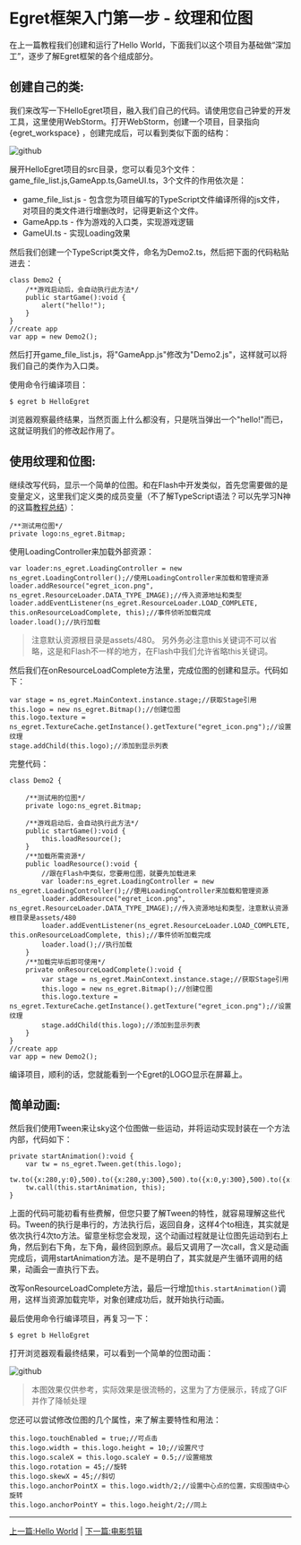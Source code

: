 Egret框架入门第一步 - 纹理和位图
===============

在上一篇教程我们创建和运行了Hello World，下面我们以这个项目为基础做“深加工”，逐步了解Egret框架的各个组成部分。

创建自己的类:
----------------------------

我们来改写一下HelloEgret项目，融入我们自己的代码。请使用您自己钟爱的开发工具，这里使用WebStorm。打开WebStorm，创建一个项目，目录指向{egret_workspace} ，创建完成后，可以看到类似下面的结构：

![github](https://raw.githubusercontent.com/NeoGuo/html5-documents/master/egret/images/workspace.png "WorkSpace")

展开HelloEgret项目的src目录，您可以看见3个文件：game_file_list.js,GameApp.ts,GameUI.ts，3个文件的作用依次是：

* game_file_list.js - 包含您为项目编写的TypeScript文件编译所得的js文件，对项目的类文件进行增删改时，记得更新这个文件。
* GameApp.ts - 作为游戏的入口类，实现游戏逻辑
* GameUI.ts - 实现Loading效果

然后我们创建一个TypeScript类文件，命名为Demo2.ts，然后把下面的代码粘贴进去：

```
class Demo2 {
    /**游戏启动后，会自动执行此方法*/
    public startGame():void {
        alert("hello!");
    }
}
//create app
var app = new Demo2();
```

然后打开game_file_list.js，将"GameApp.js"修改为"Demo2.js"，这样就可以将我们自己的类作为入口类。

使用命令行编译项目：
```
$ egret b HelloEgret
```

浏览器观察最终结果，当然页面上什么都没有，只是咣当弹出一个"hello!"而已，这就证明我们的修改起作用了。

使用纹理和位图:
----------------------------

继续改写代码，显示一个简单的位图。和在Flash中开发类似，首先您需要做的是变量定义，这里我们定义类的成员变量（不了解TypeScript语法？可以先学习N神的这篇[教程总结](http://www.nshen.net/article/2013-05-18/as3-to-typescript/)）：

```
/**测试用位图*/
private logo:ns_egret.Bitmap;
```

使用LoadingController来加载外部资源：

```
var loader:ns_egret.LoadingController = new ns_egret.LoadingController();//使用LoadingController来加载和管理资源
loader.addResource("egret_icon.png", ns_egret.ResourceLoader.DATA_TYPE_IMAGE);//传入资源地址和类型
loader.addEventListener(ns_egret.ResourceLoader.LOAD_COMPLETE, this.onResourceLoadComplete, this);//事件侦听加载完成
loader.load();//执行加载
```
> 注意默认资源根目录是assets/480。
> 另外务必注意this关键词不可以省略，这是和Flash不一样的地方，在Flash中我们允许省略this关键词。

然后我们在onResourceLoadComplete方法里，完成位图的创建和显示。代码如下：

```
var stage = ns_egret.MainContext.instance.stage;//获取Stage引用
this.logo = new ns_egret.Bitmap();//创建位图
this.logo.texture = ns_egret.TextureCache.getInstance().getTexture("egret_icon.png");//设置纹理
stage.addChild(this.logo);//添加到显示列表
```

完整代码：

```
class Demo2 {

    /**测试用的位图*/
    private logo:ns_egret.Bitmap;

    /**游戏启动后，会自动执行此方法*/
    public startGame():void {
        this.loadResource();
    }
    /**加载所需资源*/
    public loadResource():void {
        //跟在Flash中类似，您要用位图，就要先加载进来
        var loader:ns_egret.LoadingController = new ns_egret.LoadingController();//使用LoadingController来加载和管理资源
        loader.addResource("egret_icon.png", ns_egret.ResourceLoader.DATA_TYPE_IMAGE);//传入资源地址和类型，注意默认资源根目录是assets/480
        loader.addEventListener(ns_egret.ResourceLoader.LOAD_COMPLETE, this.onResourceLoadComplete, this);//事件侦听加载完成
        loader.load();//执行加载
    }
    /**加载完毕后即可使用*/
    private onResourceLoadComplete():void {
        var stage = ns_egret.MainContext.instance.stage;//获取Stage引用
        this.logo = new ns_egret.Bitmap();//创建位图
        this.logo.texture = ns_egret.TextureCache.getInstance().getTexture("egret_icon.png");//设置纹理
        stage.addChild(this.logo);//添加到显示列表
    }
}
//create app
var app = new Demo2();
```

编译项目，顺利的话，您就能看到一个Egret的LOGO显示在屏幕上。

简单动画:
----------------------------

然后我们使用Tween来让sky这个位图做一些运动，并将运动实现封装在一个方法内部，代码如下：

```
private startAnimation():void {
    var tw = ns_egret.Tween.get(this.logo);
    tw.to({x:280,y:0},500).to({x:280,y:300},500).to({x:0,y:300},500).to({x:0,y:0},500);
    tw.call(this.startAnimation, this);
}
```

上面的代码可能初看有些费解，但您只要了解Tween的特性，就容易理解这些代码。Tween的执行是串行的，方法执行后，返回自身，这样4个to相连，其实就是依次执行4次to方法。留意坐标您会发现，这个动画过程就是让位图先运动到右上角，然后到右下角，左下角，最终回到原点。最后又调用了一次call，含义是动画完成后，调用startAnimation方法。是不是明白了，其实就是产生循环调用的结果，动画会一直执行下去。

改写onResourceLoadComplete方法，最后一行增加```this.startAnimation()```调用，这样当资源加载完毕，对象创建成功后，就开始执行动画。

最后使用命令行编译项目，再复习一下：
```
$ egret b HelloEgret
```

打开浏览器观看最终结果，可以看到一个简单的位图动画：

![github](https://raw.githubusercontent.com/NeoGuo/html5-documents/master/egret/images/egret_animation.gif "EgretAnimation")
> 本图效果仅供参考，实际效果是很流畅的，这里为了方便展示，转成了GIF并作了降帧处理

您还可以尝试修改位图的几个属性，来了解主要特性和用法：

```
this.logo.touchEnabled = true;//可点击
this.logo.width = this.logo.height = 10;//设置尺寸
this.logo.scaleX = this.logo.scaleY = 0.5;//设置缩放
this.logo.rotation = 45;//旋转
this.logo.skewX = 45;//斜切
this.logo.anchorPointX = this.logo.width/2;//设置中心点的位置，实现围绕中心旋转
this.logo.anchorPointY = this.logo.height/2;//同上
```

- - -

[上一篇:Hello World](https://github.com/NeoGuo/html5-documents/blob/master/egret/01-hello-world.md)
| [下一篇:电影剪辑](https://github.com/NeoGuo/html5-documents/blob/master/egret/03-movieclip.md)
